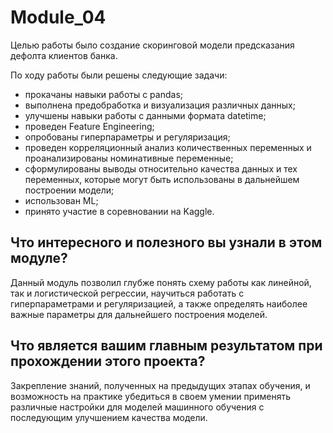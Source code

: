 # Module_04
Целью работы было создание скоринговой модели предсказания дефолта клиентов банка.

По ходу работы были решены следующие задачи:
- прокачаны навыки работы с pandas;
- выполнена предобработка и визуализация различных данных;
- улучшены навыки работы с данными формата datetime;
- проведен Feature Engineering;
- опробованы гиперпараметры и регуляризация;
- проведен корреляционный анализ количественных переменных и проанализированы номинативные переменные;
- сформулированы выводы относительно качества данных и тех переменных, которые могут быть использованы в дальнейшем построении модели;
- использован ML;
- принято участие в соревновании на Kaggle.

## Что интересного и полезного вы узнали в этом модуле? 
Данный модуль позволил глубже понять схему работы как линейной, так и логистической регрессии, научиться работать с гиперпараметрами и регуляризацией, а также определять наиболее важные параметры для дальнейшего построения моделей. 
## Что является вашим главным результатом при прохождении этого проекта? 
Закрепление знаний, полученных на предыдущих этапах обучения, и возможность на практике убедиться в своем умении применять различные настройки для моделей машинного обучения с последующим улучшением качества модели.
